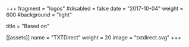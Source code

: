 +++
fragment = "logos"
#disabled = false
date = "2017-10-04"
weight = 600
#background = "light"

title = "Based on"

[[assets]]
  name = "TXTDirect"
  weight = 20
  image = "txtdirect.svg"
+++
